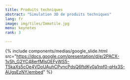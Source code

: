 ```yaml
---
title: Produits techniques
abstract: "Simulation 3D de produits techniques"
lang: fr
image: img/tiles/Immotile.jpg
menu: keynotes
rank: 3

---
```


{% include components/medias/google_slide.html src="https://docs.google.com/presentation/d/e/2PACX-1vSh_G2YC48erfMIsOEFyWS5-T5kaXs5cOe4VDoUAuhCPvncPdsQ6ftdKy0a1rpf0-qHx3S-AUgsEzNY/embed" %}
